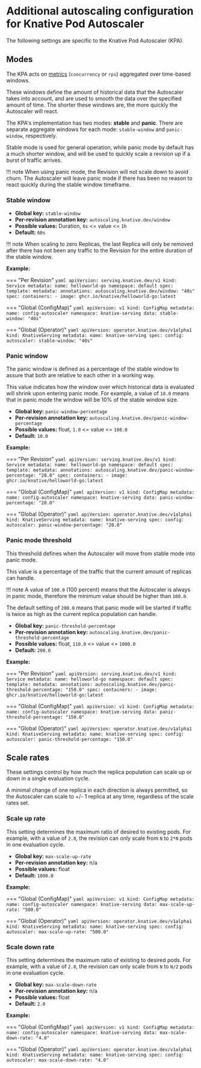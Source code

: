 # Additional autoscaling configuration for Knative Pod Autoscaler

The following settings are specific to the Knative Pod Autoscaler (KPA).

## Modes

The KPA acts on [metrics](autoscaling-metrics.md) (`concurrency` or `rps`) aggregated over time-based windows.

These windows define the amount of historical data that the Autoscaler takes into account, and are used to smooth the data over the specified amount of time.
The shorter these windows are, the more quickly the Autoscaler will react.

The KPA's implementation has two modes: **stable** and **panic**. There are separate aggregate windows for each mode: `stable-window` and `panic-window`, respectively.

Stable mode is used for general operation, while panic mode by default has a much shorter window, and will be used to quickly scale a revision up if a burst of traffic arrives.

!!! note
    When using panic mode, the Revision will not scale down to avoid churn. The Autoscaler will leave panic mode if there has been no reason to react quickly during the stable window timeframe.

### Stable window

* **Global key:** `stable-window`
* **Per-revision annotation key:** `autoscaling.knative.dev/window`
* **Possible values:** Duration, `6s` <= value <= `1h`
* **Default:** `60s`

!!! note
    When scaling to zero Replicas, the last Replica will only be removed after there has not been any traffic to the Revision for the entire duration of the stable window.

**Example:**

=== "Per Revision"
    ```yaml
    apiVersion: serving.knative.dev/v1
    kind: Service
    metadata:
      name: helloworld-go
      namespace: default
    spec:
      template:
        metadata:
          annotations:
            autoscaling.knative.dev/window: "40s"
        spec:
          containers:
            - image: ghcr.io/knative/helloworld-go:latest
    ```

=== "Global (ConfigMap)"
    ```yaml
    apiVersion: v1
    kind: ConfigMap
    metadata:
     name: config-autoscaler
     namespace: knative-serving
    data:
     stable-window: "40s"
    ```

=== "Global (Operator)"
    ```yaml
    apiVersion: operator.knative.dev/v1alpha1
    kind: KnativeServing
    metadata:
      name: knative-serving
    spec:
      config:
        autoscaler:
          stable-window: "40s"
    ```




### Panic window

The panic window is defined as a percentage of the stable window to assure that both are relative to each other in a working way.

This value indicates how the window over which historical data is evaluated will shrink upon entering panic mode. For example, a value of `10.0` means that in panic mode the window will be 10% of the stable window size.

* **Global key:** `panic-window-percentage`
* **Per-revision annotation key:** `autoscaling.knative.dev/panic-window-percentage`
* **Possible values:** float, `1.0` <= value <= `100.0`
* **Default:** `10.0`

**Example:**

=== "Per Revision"
    ```yaml
    apiVersion: serving.knative.dev/v1
    kind: Service
    metadata:
      name: helloworld-go
      namespace: default
    spec:
      template:
        metadata:
          annotations:
            autoscaling.knative.dev/panic-window-percentage: "20.0"
        spec:
          containers:
            - image: ghcr.io/knative/helloworld-go:latest
    ```

=== "Global (ConfigMap)"
    ```yaml
    apiVersion: v1
    kind: ConfigMap
    metadata:
     name: config-autoscaler
     namespace: knative-serving
    data:
     panic-window-percentage: "20.0"
    ```

=== "Global (Operator)"
    ```yaml
    apiVersion: operator.knative.dev/v1alpha1
    kind: KnativeServing
    metadata:
      name: knative-serving
    spec:
      config:
        autoscaler:
          panic-window-percentage: "20.0"
    ```




### Panic mode threshold

This threshold defines when the Autoscaler will move from stable mode into panic mode.

This value is a percentage of the traffic that the current amount of replicas can handle.

!!! note
    A value of `100.0` (100 percent) means that the Autoscaler is always in panic mode, therefore the  minimum value should be higher than `100.0`.

The default setting of `200.0` means that panic mode will be started if traffic is twice as high as the current replica population can handle.

* **Global key:** `panic-threshold-percentage`
* **Per-revision annotation key:** `autoscaling.knative.dev/panic-threshold-percentage`
* **Possible values:** float, `110.0` <= value <= `1000.0`
* **Default:** `200.0`

**Example:**

=== "Per Revision"
    ```yaml
    apiVersion: serving.knative.dev/v1
    kind: Service
    metadata:
      name: helloworld-go
      namespace: default
    spec:
      template:
        metadata:
          annotations:
            autoscaling.knative.dev/panic-threshold-percentage: "150.0"
        spec:
          containers:
            - image: ghcr.io/knative/helloworld-go:latest
    ```

=== "Global (ConfigMap)"
    ```yaml
    apiVersion: v1
    kind: ConfigMap
    metadata:
     name: config-autoscaler
     namespace: knative-serving
    data:
     panic-threshold-percentage: "150.0"
    ```

=== "Global (Operator)"
    ```yaml
    apiVersion: operator.knative.dev/v1alpha1
    kind: KnativeServing
    metadata:
      name: knative-serving
    spec:
      config:
        autoscaler:
          panic-threshold-percentage: "150.0"
    ```




## Scale rates

These settings control by how much the replica population can scale up or down in a single evaluation cycle.

A minimal change of one replica in each direction is always permitted, so the Autoscaler can scale to +/- 1 replica at any time, regardless of the scale rates set.

### Scale up rate

This setting determines the maximum ratio of desired to existing pods. For example, with a value of `2.0`, the revision can only scale from `N` to `2*N` pods in one evaluation cycle.

* **Global key:** `max-scale-up-rate`
* **Per-revision annotation key:** n/a
* **Possible values:** float
* **Default:** `1000.0`

**Example:**

=== "Global (ConfigMap)"
    ```yaml
    apiVersion: v1
    kind: ConfigMap
    metadata:
     name: config-autoscaler
     namespace: knative-serving
    data:
     max-scale-up-rate: "500.0"
    ```

=== "Global (Operator)"
    ```yaml
    apiVersion: operator.knative.dev/v1alpha1
    kind: KnativeServing
    metadata:
      name: knative-serving
    spec:
      config:
        autoscaler:
          max-scale-up-rate: "500.0"
    ```




### Scale down rate

This setting determines the maximum ratio of existing to desired pods. For example, with a value of `2.0`, the revision can only scale from `N` to `N/2` pods in one evaluation cycle.

* **Global key:** `max-scale-down-rate`
* **Per-revision annotation key:** n/a
* **Possible values:** float
* **Default:** `2.0`

**Example:**

=== "Global (ConfigMap)"
    ```yaml
    apiVersion: v1
    kind: ConfigMap
    metadata:
     name: config-autoscaler
     namespace: knative-serving
    data:
     max-scale-down-rate: "4.0"
    ```

=== "Global (Operator)"
    ```yaml
    apiVersion: operator.knative.dev/v1alpha1
    kind: KnativeServing
    metadata:
      name: knative-serving
    spec:
      config:
        autoscaler:
          max-scale-down-rate: "4.0"
    ```
